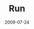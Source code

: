---
layout: media
category: media
title: "Run"
date: 2009-07-24
description: "Video from the \"Context\" series about running to those who are hurting."
video: "https://s3.amazonaws.com/crossroadsvideomessages/Manifesto.mp4"
video-poster: "http://s3.amazonaws.com/crossroads-media/images/legacy/content/run2.jpg"
---